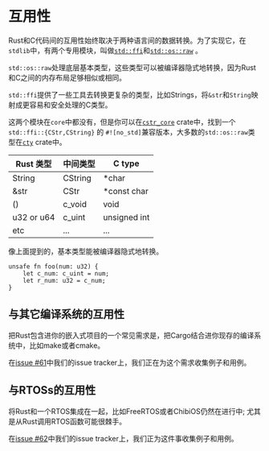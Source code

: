 # 互用性

Rust和C代码间的互用性始终取决于两种语言间的数据转换。为了实现它，在`stdlib`中，有两个专用模块，叫做[`std::ffi`](https://doc.rust-lang.org/std/ffi/index.html)和[`std::os::raw`](https://doc.rust-lang.org/std/os/raw/index.html) 。

`std::os::raw`处理底层基本类型，这些类型可以被编译器隐式地转换，因为Rust和C之间的内存布局足够相似或相同。

`std::ffi`提供了一些工具去转换更复杂的类型，比如Strings，将`&str`和`String`映射成更容易和安全处理的C类型。

这两个模块在`core`中都没有，但是你可以在[`cstr_core`] crate中，找到一个`std::ffi::{CStr,CString}` 的 `#![no_std]`兼容版本，大多数的`std::os::raw`类型在[`cty`] crate中。

[`cstr_core`]: https://crates.io/crates/cstr_core
[`cty`]: https://crates.io/crates/cty

| Rust 类型  | 中间类型 | C type       |
|------------|--------------|--------------|
| String     | CString      | *char        |
| &str       | CStr         | *const char  |
| ()         | c_void       | void         |
| u32 or u64 | c_uint       | unsigned int |
| etc        | ...          | ...          |

像上面提到的，基本类型能被编译器隐式地转换。

```rust,ignore
unsafe fn foo(num: u32) {
    let c_num: c_uint = num;
    let r_num: u32 = c_num;
}
```

## 与其它编译系统的互用性

把Rust包含进你的嵌入式项目的一个常见需求是，把Cargo结合进你现存的编译系统中，比如make或者cmake。

在[issue #61]中我们的issue tracker上，我们正在为这个需求收集例子和用例。

[issue #61]: https://github.com/rust-embedded/book/issues/61


## 与RTOSs的互用性

将Rust和一个RTOS集成在一起，比如FreeRTOS或者ChibiOS仍然在进行中; 尤其是从Rust调用RTOS函数可能很棘手。

在[issue #62]中我们的issue tracker上，我们正为这件事收集例子和用例。

[issue #62]: https://github.com/rust-embedded/book/issues/62
